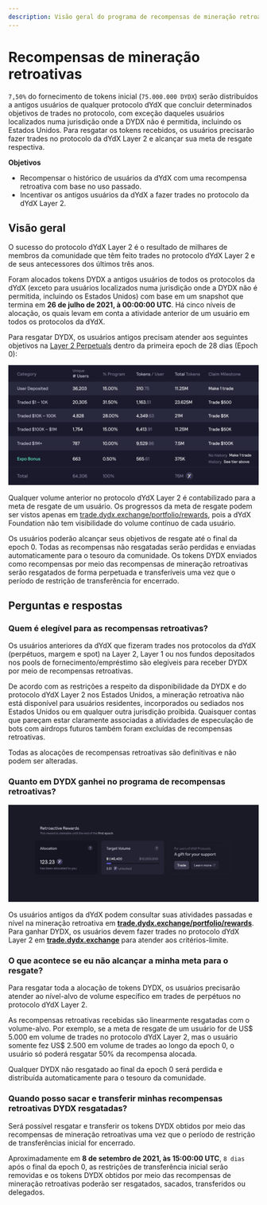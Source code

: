 ```yaml
---
description: Visão geral do programa de recompensas de mineração retroativas.
---
```


# Recompensas de mineração retroativas

`7,50%` do fornecimento de tokens inicial (`75.000.000 DYDX`) serão distribuídos a antigos usuários de qualquer protocolo dYdX que concluir determinados objetivos de trades no protocolo, com exceção daqueles usuários localizados numa jurisdição onde a DYDX não é permitida, incluindo os Estados Unidos. Para resgatar os tokens recebidos, os usuários precisarão fazer trades no protocolo da dYdX Layer 2 e alcançar sua meta de resgate respectiva.

**Objetivos**

* Recompensar o histórico de usuários da dYdX com uma recompensa retroativa com base no uso passado.
* Incentivar os antigos usuários da dYdX a fazer trades no protocolo da dYdX Layer 2.

## Visão geral

O sucesso do protocolo dYdX Layer 2 é o resultado de milhares de membros da comunidade que têm feito trades no protocolo dYdX Layer 2 e de seus antecessores dos últimos três anos.

Foram alocados tokens DYDX a antigos usuários de todos os protocolos da dYdX (exceto para usuários localizados numa jurisdição onde a DYDX não é permitida, incluindo os Estados Unidos) com base em um snapshot que termina em **26 de julho de 2021, à 00:00:00 UTC**. Há cinco níveis de alocação, os quais levam em conta a atividade anterior de um usuário em todos os protocolos da dYdX.

Para resgatar DYDX, os usuários antigos precisam atender aos seguintes objetivos na [Layer 2 Perpetuals](https://trade.dydx.exchange) dentro da primeira epoch de 28 dias (Epoch 0):

![](../.gitbook/assets/1-retroactive-buckets.png)

Qualquer volume anterior no protocolo dYdX Layer 2 é contabilizado para a meta de resgate de um usuário. Os progressos da meta de resgate podem ser vistos apenas em [trade.dydx.exchange/portfolio/rewards](https://trade.dydx.exchange/portfolio/rewards), pois a dYdX Foundation não tem visibilidade do volume contínuo de cada usuário.

Os usuários poderão alcançar seus objetivos de resgate até o final da epoch 0. Todas as recompensas não resgatadas serão perdidas e enviadas automaticamente para o tesouro da comunidade. Os tokens DYDX enviados como recompensas por meio das recompensas de mineração retroativas serão resgatados de forma perpetuada e transferíveis uma vez que o período de restrição de transferência for encerrado.

## **Perguntas e respostas**

### **Quem é elegível para as recompensas retroativas?**

Os usuários anteriores da dYdX que fizeram trades nos protocolos da dYdX (perpétuos, margem e spot) na Layer 2, Layer 1 ou nos fundos depositados nos pools de fornecimento/empréstimo são elegíveis para receber DYDX por meio de recompensas retroativas.

De acordo com as restrições a respeito da disponibilidade da DYDX e do protocolo dYdX Layer 2 nos Estados Unidos, a mineração retroativa não está disponível para usuários residentes, incorporados ou sediados nos Estados Unidos ou em qualquer outra jurisdição proibida. Quaisquer contas que pareçam estar claramente associadas a atividades de especulação de bots com airdrops futuros também foram excluídas de recompensas retroativas.

Todas as alocações de recompensas retroativas são definitivas e não podem ser alteradas.

### Quanto em DYDX ganhei no programa de recompensas retroativas?

![Veja seu claim milestone e o respectivo andamento](../.gitbook/assets/1-retroactive-earn-view.png)

Os usuários antigos da dYdX podem consultar suas atividades passadas e nível na mineração retroativa em [**trade.dydx.exchange/portfolio/rewards**](https://trade.dydx.exchange/portfolio/rewards). Para ganhar DYDX, os usuários devem fazer trades no protocolo dYdX Layer 2 em [**trade.dydx.exchange**](https://trade.dydx.exchange/) para atender aos critérios-limite.

### O que acontece se eu não alcançar a minha meta para o resgate?

Para resgatar toda a alocação de tokens DYDX, os usuários precisarão atender ao nível-alvo de volume específico em trades de perpétuos no protocolo dYdX Layer 2.

As recompensas retroativas recebidas são linearmente resgatadas com o volume-alvo. Por exemplo, se a meta de resgate de um usuário for de US$ 5.000 em volume de trades no protocolo dYdX Layer 2, mas o usuário somente fez US$ 2.500 em volume de trades ao longo da epoch 0, o usuário só poderá resgatar 50% da recompensa alocada.

Qualquer DYDX não resgatado ao final da epoch 0 será perdida e distribuída automaticamente para o tesouro da comunidade.

### Quando posso sacar e transferir minhas recompensas retroativas DYDX resgatadas?

Será possível resgatar e transferir os tokens DYDX obtidos por meio das recompensas de mineração retroativas uma vez que o período de restrição de transferências inicial for encerrado.

Aproximadamente em **8 de setembro de 2021, às 15:00:00 UTC**, `8 dias` após o final da epoch 0, as restrições de transferência inicial serão removidas e os tokens DYDX obtidos por meio das recompensas de mineração retroativas poderão ser resgatados, sacados, transferidos ou delegados.
